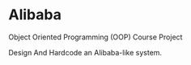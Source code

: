 # Alibaba
Object Oriented Programming (OOP) Course Project

Design And Hardcode an Alibaba-like system.
